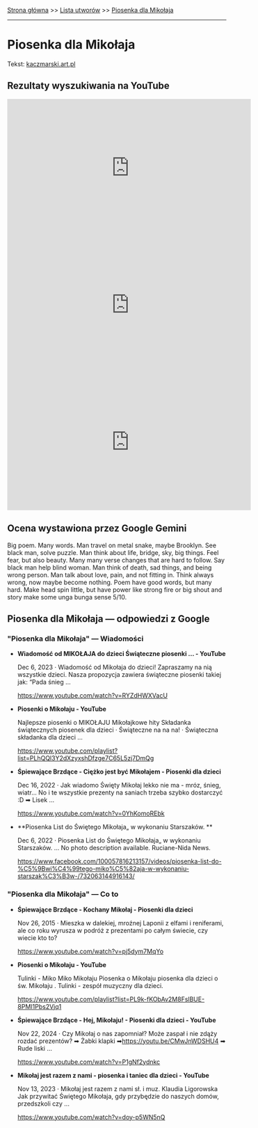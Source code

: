 [Strona główna](../index.md) >> [Lista utworów](../list.md) >> [Piosenka dla Mikołaja](421.md)

---

# Piosenka dla Mikołaja

Tekst: [kaczmarski.art.pl](https://www.kaczmarski.art.pl/tworczosc/wiersze/piosenka-dla-mikolaja/)

## Rezultaty wyszukiwania na YouTube

<iframe width="560" height="315" src="https://www.youtube.com/embed/QBVv7zMlksY?si=IdontcarewhotheIRSsendsImnotpayingtaxes" title="YouTube video player" frameborder="0" allow="accelerometer; autoplay; clipboard-write; encrypted-media; gyroscope; picture-in-picture; web-share" referrerpolicy="strict-origin-when-cross-origin" allowfullscreen></iframe>

<iframe width="560" height="315" src="https://www.youtube.com/embed/rQtLXhn6YNA?si=IdontcarewhotheIRSsendsImnotpayingtaxes" title="YouTube video player" frameborder="0" allow="accelerometer; autoplay; clipboard-write; encrypted-media; gyroscope; picture-in-picture; web-share" referrerpolicy="strict-origin-when-cross-origin" allowfullscreen></iframe>

<iframe width="560" height="315" src="https://www.youtube.com/embed/atio51Azl3E?si=IdontcarewhotheIRSsendsImnotpayingtaxes" title="YouTube video player" frameborder="0" allow="accelerometer; autoplay; clipboard-write; encrypted-media; gyroscope; picture-in-picture; web-share" referrerpolicy="strict-origin-when-cross-origin" allowfullscreen></iframe>

## Ocena wystawiona przez Google Gemini

Big poem. Many words. Man travel on metal snake, maybe Brooklyn. See black man, solve puzzle. Man think about life, bridge, sky, big things. Feel fear, but also beauty. Many many verse changes that are hard to follow. Say black man help blind woman. Man think of death, sad things, and being wrong person. Man talk about love, pain, and not fitting in. Think always wrong, now maybe become nothing. Poem have good words, but many hard. Make head spin little, but have power like strong fire or big shout and story make some unga bunga sense 5/10.


## Piosenka dla Mikołaja — odpowiedzi z Google

### "Piosenka dla Mikołaja" — Wiadomości

- **Wiadomość od MIKOŁAJA do dzieci Świąteczne piosenki ... - YouTube**

    Dec 6, 2023  ·  Wiadomość od Mikołaja do dzieci! Zapraszamy na nią wszystkie dzieci. Nasza propozycja zawiera świąteczne piosenki takiej jak: “Pada śnieg ... 

   <https://www.youtube.com/watch?v=RYZdHWXVacU>
- **Piosenki o Mikołaju - YouTube**

    Najlepsze piosenki o MIKOŁAJU Mikołajkowe hity Składanka świątecznych piosenek dla dzieci · Świąteczne na na na! · Świąteczna składanka dla dzieci ... 

   <https://www.youtube.com/playlist?list=PLhQQl3Y2dXzyxshDfzge7C65L5zj7DmQg>
- **Śpiewające Brzdące - Ciężko jest być Mikołajem - Piosenki dla dzieci**

    Dec 16, 2022  ·  Jak wiadomo Święty Mikołaj lekko nie ma - mróz, śnieg, wiatr... No i te wszystkie prezenty na saniach trzeba szybko dostarczyć :D ➡ Lisek ... 

   <https://www.youtube.com/watch?v=0YhKomoREbk>
- **Piosenka List do Świętego Mikołaja„ w wykonaniu Starszaków. **

    Dec 6, 2022  ·  Piosenka List do Świętego Mikołaja„ w wykonaniu Starszaków.  ... No photo description available. Ruciane-Nida News. 

   <https://www.facebook.com/100057816213157/videos/piosenka-list-do-%C5%9Bwi%C4%99tego-miko%C5%82aja-w-wykonaniu-starszak%C3%B3w-/732063144916143/>

### "Piosenka dla Mikołaja" — Co to

- **Śpiewające Brzdące - Kochany Mikołaj - Piosenki dla dzieci**

    Nov 26, 2015  ·  Mieszka w dalekiej, mroźnej Laponii z elfami i reniferami, ale co roku wyrusza w podróż z prezentami po całym świecie, czy wiecie kto to? 

   <https://www.youtube.com/watch?v=pj5dym7MqYo>
- **Piosenki o Mikołaju - YouTube**

    Tulinki - Miko Miko Mikołaju Piosenka o Mikołaju  piosenka dla dzieci o św. Mikołaju  . Tulinki - zespół muzyczny dla dzieci. 

   <https://www.youtube.com/playlist?list=PL9k-fKObAv2M8FslBUE-8PMI1Pbs2Vjq1>
- **Śpiewające Brzdące - Hej, Mikołaju! - Piosenki dla dzieci - YouTube**

    Nov 22, 2024  ·  Czy Mikołaj o nas zapomniał? Może zaspał i nie zdąży rozdać prezentów? ➡ Żabki klapki ➡https://youtu.be/CMwJnWDSHU4 ➡ Rude liski ... 

   <https://www.youtube.com/watch?v=P1gNf2ydnkc>
- **Mikołaj jest razem z nami - piosenka i taniec dla dzieci - YouTube**

    Nov 13, 2023  ·  Mikołaj jest razem z nami sł. i muz. Klaudia Ligorowska Jak przywitać Świętego Mikołaja, gdy przybędzie do naszych domów, przedszkoli czy ... 

   <https://www.youtube.com/watch?v=doy-p5WN5nQ>

